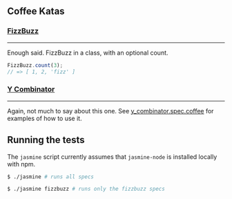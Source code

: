 Coffee Katas
---------

### [FizzBuzz](http://en.wikipedia.org/wiki/Bizz_buzz)
----
Enough said. FizzBuzz in a class, with an optional count.

```javascript
FizzBuzz.count(3);
// => [ 1, 2, 'fizz' ]
```

### [Y Combinator](http://en.wikipedia.org/wiki/Fixed-point_combinator#Y_combinator)
----
Again, not much to say about this one.
See [y_combinator.spec.coffee](https://github.com/ryalnd/coffee_katas/blob/master/y_combinator/spec/y_combinator.spec.coffee) for examples of how to use it.

## Running the tests
The `jasmine` script currently assumes that `jasmine-node` is installed locally with npm.

```bash
$ ./jasmine # runs all specs

$ ./jasmine fizzbuzz # runs only the fizzbuzz specs
```
